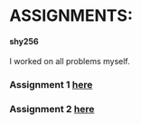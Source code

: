 # ASSIGNMENTS:
#### shy256
I worked on all problems myself.
### Assignment 1 [here](./Assignment1_shy256.ipynb) 
### Assignment 2 [here](./Assignment2_shy256.ipynb)
